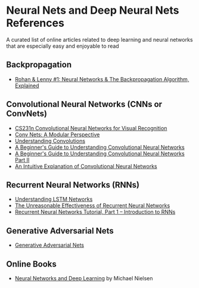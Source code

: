 # Neural Nets and Deep Neural Nets References
A curated list of online articles related to deep learning and neural networks that are especially easy and enjoyable to read

## Backpropagation
- [Rohan & Lenny #1: Neural Networks & The Backpropagation Algorithm, Explained](https://ayearofai.com/rohan-lenny-1-neural-networks-the-backpropagation-algorithm-explained-abf4609d4f9d)

## Convolutional Neural Networks (CNNs or ConvNets)
- [CS231n Convolutional Neural Networks for Visual Recognition](http://cs231n.github.io/convolutional-networks/)
- [Conv Nets: A Modular Perspective](http://colah.github.io/posts/2014-07-Conv-Nets-Modular/)
- [Understanding Convolutions](http://colah.github.io/posts/2014-07-Understanding-Convolutions/)
- [A Beginner's Guide to Understanding Convolutional Neural Networks](https://adeshpande3.github.io/adeshpande3.github.io/A-Beginner's-Guide-To-Understanding-Convolutional-Neural-Networks/)
- [A Beginner's Guide to Understanding Convolutional Neural Networks Part II](https://adeshpande3.github.io/adeshpande3.github.io/A-Beginner's-Guide-To-Understanding-Convolutional-Neural-Networks-Part-2/)
- [An Intuitive Explanation of Convolutional Neural Networks](https://ujjwalkarn.me/2016/08/11/intuitive-explanation-convnets/)

## Recurrent Neural Networks (RNNs)
- [Understanding LSTM Networks](http://colah.github.io/posts/2015-08-Understanding-LSTMs/)
- [The Unreasonable Effectiveness of Recurrent Neural Networks](http://karpathy.github.io/2015/05/21/rnn-effectiveness/) 
- [Recurrent Neural Networks Tutorial, Part 1 – Introduction to RNNs](http://www.wildml.com/2015/09/recurrent-neural-networks-tutorial-part-1-introduction-to-rnns/)

## Generative Adversarial Nets
- [Generative Adversarial Nets](https://adeshpande3.github.io/adeshpande3.github.io/Deep-Learning-Research-Review-Week-1-Generative-Adversarial-Nets)

## Online Books
- [Neural Networks and Deep Learning](http://neuralnetworksanddeeplearning.com/) by Michael Nielsen
